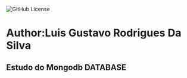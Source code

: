 ![GitHub License](https://img.shields.io/github/license/LuisGustavoRSilva/Crud_MongoDB)

# Author:Luis Gustavo Rodrigues Da Silva

## Estudo do Mongodb DATABASE
